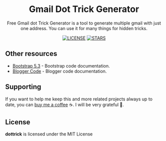 <div align="center">

  # Gmail Dot Trick Generator

  <p>Free Gmail dot Trick Generator is a tool to generate multiple gmail with just one address. You can use it for many things for hidden tricks.<p>

  <a href="https://github.com/inputekno/dottrick/blob/main/LICENSE"><img src="https://img.shields.io/github/license/inputekno/dottrick" alt="LICENSE"></a>
  <a href="https://github.com/inputekno/dottrick/stargazers"><img src="https://img.shields.io/github/stars/inputekno/dottrick" alt="STARS"></a> 
</div>

## Other resources

- [Bootstrap 5.3](https://getbootstrap.com/docs/5.3/getting-started/introduction/) - Bootstrap code documentation.
- [Blogger Code](https://bloggercode-blogconnexion.blogspot.com/) - Blogger code documentation.


## Supporting

If you want to help me keep this and more related projects always up to date, you can [buy me a coffee](https://ko-fi.com/inputekno) ☕. I will be very grateful 👏.

## License

**dottrick** is licensed under the MIT License
